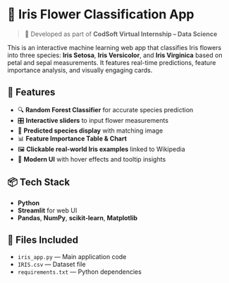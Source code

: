# 🌼 Iris Flower Classification App

> 🔧 Developed as part of **CodSoft Virtual Internship – Data Science**

This is an interactive machine learning web app that classifies Iris flowers into three species: **Iris Setosa**, **Iris Versicolor**, and **Iris Virginica** based on petal and sepal measurements. It features real-time predictions, feature importance analysis, and visually engaging cards.


## 🚀 Features

- 🔍 **Random Forest Classifier** for accurate species prediction  
- 🎛️ **Interactive sliders** to input flower measurements  
- 🌺 **Predicted species display** with matching image  
- 📊 **Feature Importance Table & Chart**  
- 🖼️ **Clickable real-world Iris examples** linked to Wikipedia  
- 🎨 **Modern UI** with hover effects and tooltip insights

## 📦 Tech Stack

- **Python**
- **Streamlit** for web UI  
- **Pandas**, **NumPy**, **scikit-learn**, **Matplotlib**

## 📁 Files Included

- `iris_app.py` — Main application code  
- `IRIS.csv` — Dataset file  
- `requirements.txt` — Python dependencies
